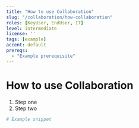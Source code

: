 ```yaml
---
title: "How to use Collaboration"
slug: "/collaboration/how-collaboration"
roles: [KeyUser, EndUser, IT]
level: intermediate
license: ''
tags: [example]
accent: default
prereqs:
  - "Example prerequisite"
---
```


# How to use Collaboration

1. Step one
2. Step two

```powershell
# Example snippet
```
